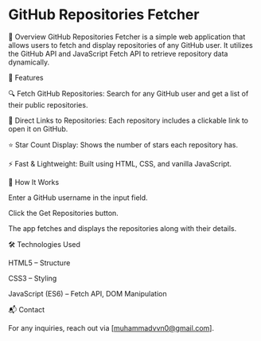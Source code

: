 # GitHub Repositories Fetcher
📌 Overview
GitHub Repositories Fetcher is a simple web application that allows users to fetch and display repositories of any GitHub user. It utilizes the GitHub API and JavaScript Fetch API to retrieve repository data dynamically.

🎯 Features

🔍 Fetch GitHub Repositories: Search for any GitHub user and get a list of their public repositories.

🔗 Direct Links to Repositories: Each repository includes a clickable link to open it on GitHub.

⭐ Star Count Display: Shows the number of stars each repository has.

⚡ Fast & Lightweight: Built using HTML, CSS, and vanilla JavaScript.

🚀 How It Works

Enter a GitHub username in the input field.

Click the Get Repositories button.

The app fetches and displays the repositories along with their details.

🛠️ Technologies Used

HTML5 – Structure

CSS3 – Styling

JavaScript (ES6) – Fetch API, DOM Manipulation

📬 Contact

For any inquiries, reach out via [muhammadvvn0@gmail.com].
